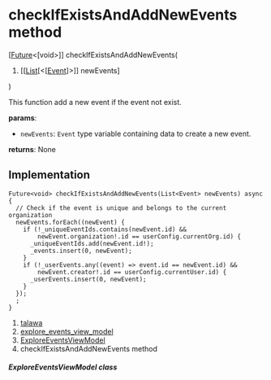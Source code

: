 
<div>

# checkIfExistsAndAddNewEvents method

</div>


[[Future](https://api.flutter.dev/flutter/dart-core/Future-class.html)\<[void\>]]
checkIfExistsAndAddNewEvents(

1.  [[[List](https://api.flutter.dev/flutter/dart-core/List-class.html)[\<[[Event](../../models_events_event_model/Event-class.html)]\>]]
    newEvents]

)



This function add a new event if the event not exist.

**params**:

-   `newEvents`: `Event` type variable containing data to create a new
    event.

**returns**: None



## Implementation

``` language-dart
Future<void> checkIfExistsAndAddNewEvents(List<Event> newEvents) async {
  // Check if the event is unique and belongs to the current organization
  newEvents.forEach((newEvent) {
    if (!_uniqueEventIds.contains(newEvent.id) &&
        newEvent.organization!.id == userConfig.currentOrg.id) {
      _uniqueEventIds.add(newEvent.id!);
      _events.insert(0, newEvent);
    }
    if (!_userEvents.any((event) => event.id == newEvent.id) &&
        newEvent.creator!.id == userConfig.currentUser.id) {
      _userEvents.insert(0, newEvent);
    }
  });
  ;
}
```







1.  [talawa](../../index.html)
2.  [explore_events_view_model](../../view_model_after_auth_view_models_event_view_models_explore_events_view_model/)
3.  [ExploreEventsViewModel](../../view_model_after_auth_view_models_event_view_models_explore_events_view_model/ExploreEventsViewModel-class.html)
4.  checkIfExistsAndAddNewEvents method

##### ExploreEventsViewModel class







